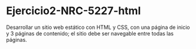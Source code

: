 # Ejercicio2-NRC-5227-html
Desarrollar un sitio web estático con HTML y CSS, con una página de inicio y 3 páginas de contenido; el sitio debe ser navegable entre todas las páginas.
